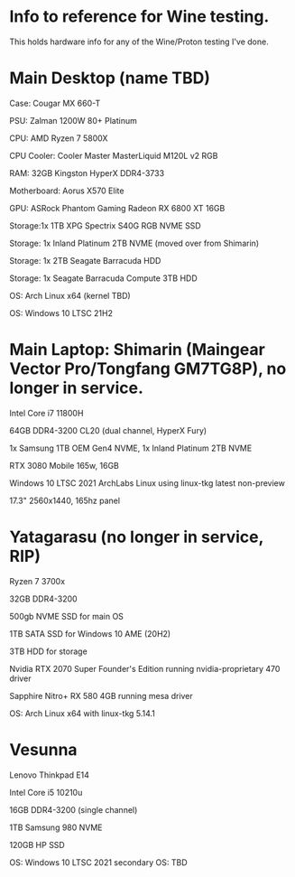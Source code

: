 # Info to reference for Wine testing.
This holds hardware info for any of the Wine/Proton testing I've done.


# Main Desktop (name TBD)

Case: Cougar MX 660-T

PSU: Zalman 1200W 80+ Platinum 

CPU: AMD Ryzen 7 5800X

CPU Cooler: Cooler Master MasterLiquid M120L v2 RGB

RAM: 32GB Kingston HyperX DDR4-3733

Motherboard: Aorus X570 Elite 

GPU: ASRock Phantom Gaming Radeon RX 6800 XT 16GB

Storage:1x 1TB XPG Spectrix S40G RGB NVME SSD

Storage: 1x Inland Platinum 2TB NVME (moved over from Shimarin)

Storage: 1x 2TB Seagate Barracuda HDD

Storage: 1x Seagate Barracuda Compute 3TB HDD

OS: Arch Linux x64 (kernel TBD)

OS: Windows 10 LTSC 21H2

# Main Laptop: Shimarin (Maingear Vector Pro/Tongfang GM7TG8P), no longer in service.
Intel Core i7 11800H

64GB DDR4-3200 CL20 (dual channel, HyperX Fury)

1x Samsung 1TB OEM Gen4 NVME, 1x Inland Platinum 2TB NVME

RTX 3080 Mobile 165w, 16GB

Windows 10 LTSC 2021
ArchLabs Linux using linux-tkg latest non-preview

17.3" 2560x1440, 165hz panel

# Yatagarasu (no longer in service, RIP)

Ryzen 7 3700x

32GB DDR4-3200

500gb NVME SSD for main OS

1TB SATA SSD for Windows 10 AME (20H2)

3TB HDD for storage

Nvidia RTX 2070 Super Founder's Edition running nvidia-proprietary 470 driver

Sapphire Nitro+ RX 580 4GB running mesa driver

OS: Arch Linux x64 with linux-tkg 5.14.1

# Vesunna
Lenovo Thinkpad E14

Intel Core i5 10210u

16GB DDR4-3200 (single channel)

1TB Samsung 980 NVME

120GB HP SSD

OS: Windows 10 LTSC 2021
secondary OS: TBD
